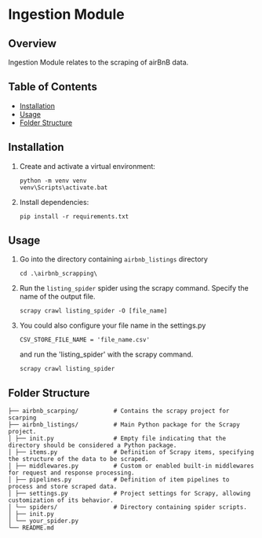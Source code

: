 # Ingestion Module

## Overview

Ingestion Module relates to the scraping of airBnB data.

## Table of Contents

- [Installation](#installation)
- [Usage](#usage)
- [Folder Structure](#folder-structure)


## Installation


1. Create and activate a virtual environment:

    ```
    python -m venv venv
    venv\Scripts\activate.bat
    ```

2. Install dependencies:

    ```
    pip install -r requirements.txt
    ```

## Usage

1. Go into the directory containing `airbnb_listings` directory 
   ```
   cd .\airbnb_scrapping\
   ```
2. Run the `listing_spider` spider using the scrapy command. Specify the name of the output file.
   ```
   scrapy crawl listing_spider -O [file_name]   
   ```
3. You could also configure your file name in the settings.py
   ```
   CSV_STORE_FILE_NAME = 'file_name.csv'   
   ```
   and run the 'listing_spider' with the scrapy command.
   ```
   scrapy crawl listing_spider   
   ```

## Folder Structure
```
├── airbnb_scarping/          # Contains the scrapy project for scarping 
├── airbnb_listings/          # Main Python package for the Scrapy project.
│ ├── init.py                 # Empty file indicating that the directory should be considered a Python package.
│ ├── items.py                # Definition of Scrapy items, specifying the structure of the data to be scraped.
│ ├── middlewares.py          # Custom or enabled built-in middlewares for request and response processing.
│ ├── pipelines.py            # Definition of item pipelines to process and store scraped data.
│ ├── settings.py             # Project settings for Scrapy, allowing customization of its behavior.
│ └── spiders/                # Directory containing spider scripts.
│ ├── init.py                 
│ └── your_spider.py
└── README.md
```

